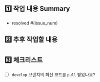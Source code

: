 ## 1️⃣ 작업 내용 Summary

- resolved #(issue_num)

## 2️⃣ 추후 작업할 내용

## 3️⃣ 체크리스트

- [ ] `develop` 브랜치의 최신 코드를 `pull` 받았나요?

